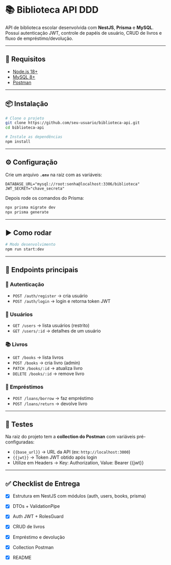 # 📚 Biblioteca API DDD

API de biblioteca escolar desenvolvida com **NestJS**, **Prisma** e **MySQL**.  
Possui autenticação JWT, controle de papéis de usuário, CRUD de livros e fluxo de empréstimo/devolução.  

---

## 🔧 Requisitos

- [Node.js 18+](https://nodejs.org/)  
- [MySQL 8+](https://www.mysql.com/)  
- [Postman](https://www.postman.com/)  

---

## 📦 Instalação

```bash
# Clone o projeto
git clone https://github.com/seu-usuario/biblioteca-api.git
cd biblioteca-api

# Instale as dependências
npm install
```

---

## ⚙️ Configuração

Crie um arquivo **`.env`** na raiz com as variáveis:

```env
DATABASE_URL="mysql://root:senha@localhost:3306/biblioteca"
JWT_SECRET="chave_secreta"
```

Depois rode os comandos do Prisma:

```bash
npx prisma migrate dev
npx prisma generate
```

---

## ▶️ Como rodar

```bash
# Modo desenvolvimento
npm run start:dev
```

---

## 📖 Endpoints principais

### 🔑 Autenticação
- `POST /auth/register` → cria usuário  
- `POST /auth/login` → login e retorna token JWT  

### 👤 Usuários
- `GET /users` → lista usuários (restrito)  
- `GET /users/:id` → detalhes de um usuário  

### 📚 Livros
- `GET /books` → lista livros  
- `POST /books` → cria livro (admin)  
- `PATCH /books/:id` → atualiza livro  
- `DELETE /books/:id` → remove livro  

### 🔄 Empréstimos
- `POST /loans/borrow` → faz empréstimo  
- `POST /loans/return` → devolve livro  

---

## 🧪 Testes

Na raiz do projeto tem a **collection do Postman** com variáveis pré-configuradas:  

- `{{base_url}}` → URL da API (ex: `http://localhost:3000`)  
- `{{jwt}}` → Token JWT obtido após login
- Utilize em Headers -> Key: Authorization, Value: Bearer {{jwt}}

---

## ✅ Checklist de Entrega

- [x] Estrutura em NestJS com módulos (auth, users, books, prisma)  
- [x] DTOs + ValidationPipe  
- [x] Auth JWT + RolesGuard  
- [x] CRUD de livros  
- [x] Empréstimo e devolução  
- [x] Collection Postman  
- [x] README  

